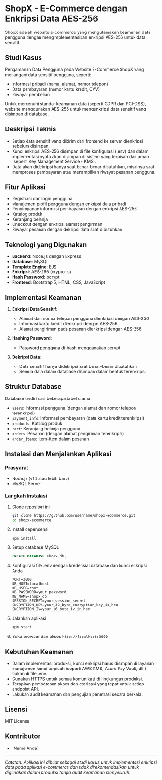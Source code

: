 # ShopX - E-Commerce dengan Enkripsi Data AES-256

ShopX adalah website e-commerce yang mengutamakan keamanan data pengguna dengan mengimplementasikan enkripsi AES-256 untuk data sensitif.

## Studi Kasus
Pengamanan Data Pengguna pada Website E-Commerce ShopX yang menangani data sensitif pengguna, seperti:
- Informasi pribadi (nama, alamat, nomor telepon)
- Data pembayaran (nomor kartu kredit, CVV)
- Riwayat pembelian

Untuk memenuhi standar keamanan data (seperti GDPR dan PCI-DSS), website menggunakan AES-256 untuk mengenkripsi data sensitif yang disimpan di database.

## Deskripsi Teknis
- Setiap data sensitif yang dikirim dari frontend ke server dienkripsi sebelum disimpan.
- Kunci enkripsi AES-256 disimpan di file konfigurasi (.env) dan dalam implementasi nyata akan disimpan di sistem yang terpisah dan aman (seperti Key Management Service - KMS).
- Data akan didekripsi hanya saat benar-benar dibutuhkan, misalnya saat memproses pembayaran atau menampilkan riwayat pesanan pengguna.

## Fitur Aplikasi
- Registrasi dan login pengguna
- Manajemen profil pengguna dengan enkripsi data pribadi
- Penyimpanan informasi pembayaran dengan enkripsi AES-256
- Katalog produk
- Keranjang belanja
- Checkout dengan enkripsi alamat pengiriman
- Riwayat pesanan dengan dekripsi data saat dibutuhkan

## Teknologi yang Digunakan
- **Backend**: Node.js dengan Express
- **Database**: MySQL
- **Template Engine**: EJS
- **Enkripsi**: AES-256 (crypto-js)
- **Hash Password**: bcrypt
- **Frontend**: Bootstrap 5, HTML, CSS, JavaScript

## Implementasi Keamanan
1. **Enkripsi Data Sensitif**:
   - Alamat dan nomor telepon pengguna dienkripsi dengan AES-256
   - Informasi kartu kredit dienkripsi dengan AES-256
   - Alamat pengiriman pada pesanan dienkripsi dengan AES-256

2. **Hashing Password**:
   - Password pengguna di-hash menggunakan bcrypt

3. **Dekripsi Data**:
   - Data sensitif hanya didekripsi saat benar-benar dibutuhkan
   - Semua data dalam database disimpan dalam bentuk terenkripsi

## Struktur Database
Database terdiri dari beberapa tabel utama:
- `users`: Informasi pengguna (dengan alamat dan nomor telepon terenkripsi)
- `payment_info`: Informasi pembayaran (data kartu kredit terenkripsi)
- `products`: Katalog produk
- `cart`: Keranjang belanja pengguna
- `orders`: Pesanan (dengan alamat pengiriman terenkripsi)
- `order_items`: Item-item dalam pesanan

## Instalasi dan Menjalankan Aplikasi

### Prasyarat
- Node.js (v14 atau lebih baru)
- MySQL Server

### Langkah Instalasi
1. Clone repositori ini
   ```bash
   git clone https://github.com/username/shopx-ecommerce.git
   cd shopx-ecommerce
   ```

2. Install dependensi
   ```bash
   npm install
   ```

3. Setup database MySQL
   ```sql
   CREATE DATABASE shopx_db;
   ```

4. Konfigurasi file .env dengan kredensial database dan kunci enkripsi Anda
   ```
   PORT=3000
   DB_HOST=localhost
   DB_USER=root
   DB_PASSWORD=your_password
   DB_NAME=shopx_db
   SESSION_SECRET=your_session_secret
   ENCRYPTION_KEY=your_32_byte_encryption_key_in_hex
   ENCRYPTION_IV=your_16_byte_iv_in_hex
   ```

5. Jalankan aplikasi
   ```bash
   npm start
   ```

6. Buka browser dan akses `http://localhost:3000`

## Kebutuhan Keamanan
- Dalam implementasi produksi, kunci enkripsi harus disimpan di layanan manajemen kunci terpisah (seperti AWS KMS, Azure Key Vault, dll.) bukan di file .env.
- Gunakan HTTPS untuk semua komunikasi di lingkungan produksi.
- Terapkan pembatasan akses dan otorisasi yang tepat untuk setiap endpoint API.
- Lakukan audit keamanan dan pengujian penetrasi secara berkala.

## Lisensi
MIT License

## Kontributor
- [Nama Anda]

---

*Catatan: Aplikasi ini dibuat sebagai studi kasus untuk implementasi enkripsi data pada aplikasi e-commerce dan tidak direkomendasikan untuk digunakan dalam produksi tanpa audit keamanan menyeluruh.* 